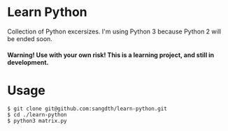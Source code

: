 Learn Python
==

Collection of Python excersizes. I'm using Python 3 because Python 2 will be ended soon.

#### Warning! Use with your own risk! This is a learning project, and still in development.

# Usage
```sh-session
$ git clone git@github.com:sangdth/learn-python.git
$ cd ./learn-python
$ python3 matrix.py
```
